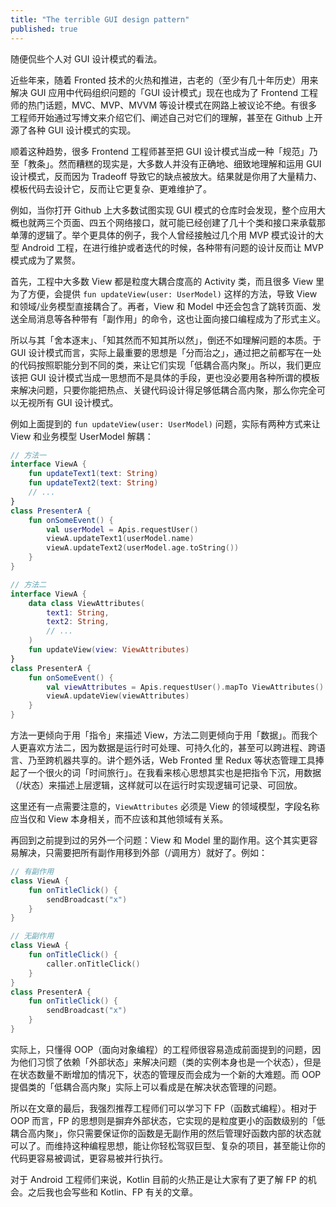 ```yaml
---
title: "The terrible GUI design pattern"
published: true
---
```


随便侃些个人对 GUI 设计模式的看法。

近些年来，随着 Fronted 技术的火热和推进，古老的（至少有几十年历史）用来解决 GUI 应用中代码组织问题的「GUI 设计模式」现在也成为了 Frontend 工程师的热门话题，MVC、MVP、MVVM 等设计模式在网路上被议论不绝。有很多工程师开始通过写博文来介绍它们、阐述自己对它们的理解，甚至在 Github 上开源了各种 GUI 设计模式的实现。

顺着这种趋势，很多 Frontend 工程师甚至把 GUI 设计模式当成一种「规范」乃至「教条」。然而糟糕的现实是，大多数人并没有正确地、细致地理解和运用 GUI 设计模式，反而因为 Tradeoff 导致它的缺点被放大。结果就是你用了大量精力、模板代码去设计它，反而让它更复杂、更难维护了。

例如，当你打开 Github 上大多数试图实现 GUI 模式的仓库时会发现，整个应用大概也就两三个页面、四五个网络接口，就可能已经创建了几十个类和接口来承载那单薄的逻辑了。举个更具体的例子，我个人曾经接触过几个用 MVP 模式设计的大型 Android 工程，在进行维护或者迭代的时候，各种带有问题的设计反而让 MVP 模式成为了累赘。

首先，工程中大多数 View 都是粒度大耦合度高的 Activity 类，而且很多 View 里为了方便，会提供 `fun updateView(user: UserModel)` 这样的方法，导致 View 和领域/业务模型直接耦合了。再者，View 和 Model 中还会包含了跳转页面、发送全局消息等各种带有「副作用」的命令，这也让面向接口编程成为了形式主义。

所以与其「舍本逐末」、「知其然而不知其所以然」，倒还不如理解问题的本质。于 GUI 设计模式而言，实际上最重要的思想是「分而治之」，通过把之前都写在一处的代码按照职能分到不同的类，来让它们实现「低耦合高内聚」。所以，我们更应该把 GUI 设计模式当成一思想而不是具体的手段，更也没必要用各种所谓的模板来解决问题，只要你能把热点、关键代码设计得足够低耦合高内聚，那么你完全可以无视所有 GUI 设计模式。

例如上面提到的 `fun updateView(user: UserModel)` 问题，实际有两种方式来让 View 和业务模型 UserModel 解耦：

```kotlin
// 方法一
interface ViewA {
    fun updateText1(text: String)
    fun updateText2(text: String)
    // ...
}
class PresenterA {
    fun onSomeEvent() {
        val userModel = Apis.requestUser()
        viewA.updateText1(userModel.name)
        viewA.updateText2(userModel.age.toString())
    }
}

// 方法二
interface ViewA {
    data class ViewAttributes(
        text1: String,
        text2: String,
        // ...
    )
    fun updateView(view: ViewAttributes)
}
class PresenterA {
    fun onSomeEvent() {
        val viewAttributes = Apis.requestUser().mapTo ViewAttributes()
        viewA.updateView(viewAttributes)
    }
}
```

方法一更倾向于用「指令」来描述 View，方法二则更倾向于用「数据」。而我个人更喜欢方法二，因为数据是运行时可处理、可持久化的，甚至可以跨进程、跨语言、乃至跨机器共享的。讲个题外话，Web Fronted 里 Redux 等状态管理工具捧起了一个很火的词「时间旅行」。在我看来核心思想其实也是把指令下沉，用数据（/状态）来描述上层逻辑，这样就可以在运行时实现逻辑可记录、可回放。

这里还有一点需要注意的，`ViewAttributes` 必须是 View 的领域模型，字段名称应当仅和 View 本身相关，而不应该和其他领域有关系。

再回到之前提到过的另外一个问题：View 和 Model 里的副作用。这个其实更容易解决，只需要把所有副作用移到外部（/调用方）就好了。例如：

```kotlin
// 有副作用
class ViewA {
    fun onTitleClick() {
        sendBroadcast("x")
    }
}

// 无副作用
class ViewA {
    fun onTitleClick() {
        caller.onTitleClick()
    }
}
class PresenterA {
    fun onTitleClick() {
        sendBroadcast("x")
    }
}
```

实际上，只懂得 OOP（面向对象编程）的工程师很容易造成前面提到的问题，因为他们习惯了依赖「外部状态」来解决问题（类的实例本身也是一个状态），但是在状态数量不断增加的情况下，状态的管理反而会成为一个新的大难题。而 OOP 提倡类的「低耦合高内聚」实际上可以看成是在解决状态管理的问题。

所以在文章的最后，我强烈推荐工程师们可以学习下 FP（函数式编程）。相对于 OOP 而言，FP 的思想则是摒弃外部状态，它实现的是粒度更小的函数级别的「低耦合高内聚」，你只需要保证你的函数是无副作用的然后管理好函数内部的状态就可以了。而维持这种编程思想，能让你轻松驾驭巨型、复杂的项目，甚至能让你的代码更容易被调试，更容易被并行执行。

对于 Android 工程师们来说，Kotlin 目前的火热正是让大家有了更了解 FP 的机会。之后我也会写些和 Kotlin、FP 有关的文章。
